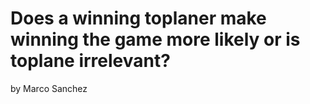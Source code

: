 # Does a winning toplaner make winning the game more likely or is toplane irrelevant?

by Marco Sanchez
